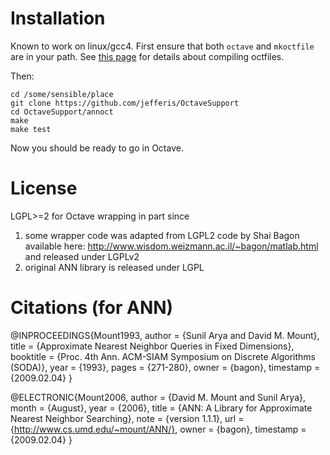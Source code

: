 Installation
============

Known to work on linux/gcc4. First ensure that both `octave` and `mkoctfile` are in your path. See [this page](http://www.gnu.org/software/octave/doc/interpreter/Getting-Started-with-Oct_002dFiles.html#Getting-Started-with-Oct_002dFiles) for details about compiling octfiles.

Then:

    cd /some/sensible/place
    git clone https://github.com/jefferis/OctaveSupport
    cd OctaveSupport/annoct
    make
    make test

Now you should be ready to go in Octave.

License
=======
LGPL>=2 for Octave wrapping in part since

1. some wrapper code was adapted from LGPL2 code by Shai Bagon available here:
    http://www.wisdom.weizmann.ac.il/~bagon/matlab.html
and released under LGPLv2
2. original ANN library is released under LGPL

Citations (for ANN)
===================

@INPROCEEDINGS{Mount1993,
  author = {Sunil Arya and David M. Mount},
  title = {Approximate Nearest Neighbor Queries in Fixed Dimensions},
  booktitle = {Proc. 4th Ann. ACM-SIAM Symposium on Discrete Algorithms (SODA)},
  year = {1993},
  pages = {271-280},
  owner = {bagon},
  timestamp = {2009.02.04}
}

@ELECTRONIC{Mount2006,
  author = {David M. Mount and Sunil Arya},
  month = {August},
  year = {2006},
  title = {ANN: A Library for Approximate Nearest Neighbor Searching},
  note = {version 1.1.1},
  url = {http://www.cs.umd.edu/~mount/ANN/},
  owner = {bagon},
  timestamp = {2009.02.04}
}
